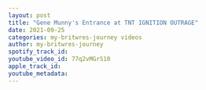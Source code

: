 ```yaml
---
layout: post
title: "Gene Munny's Entrance at TNT IGNITION OUTRAGE"
date: 2021-09-25
categories: my-britwres-journey videos
author: my-britwres-journey
spotify_track_id: 
youtube_video_id: 77q2vMGrS10
apple_track_id: 
youtube_metadata: 
---
```

